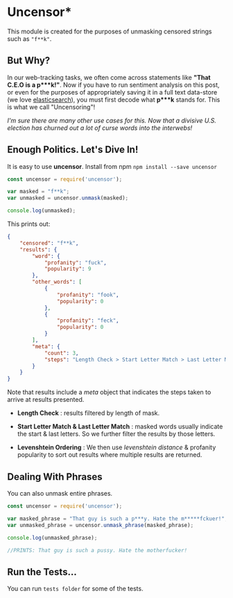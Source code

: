 # Uncensor*
This module is created for the purposes of unmasking censored strings such as ```"f**k"```.

## But Why?
In our web-tracking tasks, we often come across statements like **"That C.E.O is a p\*\*\*k!"**. Now if you have to run sentiment analysis on this post, or even for the purposes of appropriately saving it in a full text data-store (we love [elasticsearch](https://elastic.co)), you must first decode what **p\*\*\*k** stands for. This is what we call "Uncensoring"!

*I'm sure there are many other use cases for this. Now that a divisive U.S. election has churned out a lot of curse words into the interwebs!*

## Enough Politics. Let's Dive In!
It is easy to use **uncensor**.
Install from npm ```npm install --save uncensor```

```javascript
const uncensor = require('uncensor');

var masked = "f**k";
var unmasked = uncensor.unmask(masked);

console.log(unmasked);
```

This prints out:

```json
{
    "censored": "f**k",
    "results": {
        "word": {
            "profanity": "fuck",
            "popularity": 9
        },
        "other_words": [
            {
                "profanity": "fook",
                "popularity": 0
            },
            {
                "profanity": "feck",
                "popularity": 0
            }
        ],
        "meta": {
            "count": 3,
            "steps": "Length Check > Start Letter Match > Last Letter Match > Levenshtein Ordering [3 words]"
        }
    }
}
```
Note that results include a *meta* object that indicates the steps taken to arrive at results presented.

* **Length Check** : results filtered by length of mask.

* **Start Letter Match & Last Letter Match** : masked words usually indicate the start & last letters. So we further filter the results by those letters.

* **Levenshtein Ordering** : We then use *levenshtein distance* & profanity popularity to sort out results where multiple results are returned.

## Dealing With Phrases
You can also unmask entire phrases.

```javascript
const uncensor = require('uncensor');

var masked_phrase = "That guy is such a p***y. Hate the m*****fckuer!";
var unmasked_phrase = uncensor.unmask_phrase(masked_phrase);

console.log(unmasked_phrase);

//PRINTS: That guy is such a pussy. Hate the motherfucker!
```
## Run the Tests...
You can run ```tests folder``` for some of the tests.
